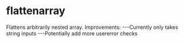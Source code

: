 # flattenarray
Flattens arbitrarily nested array.
Improvements:
---Currently only takes string inputs
---Potentially add more usererror checks
